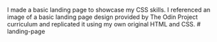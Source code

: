 I made a basic landing page to showcase my CSS skills. I referenced an image of a basic landing page design provided by The Odin Project curriculum and replicated it using my own original HTML and CSS. # landing-page